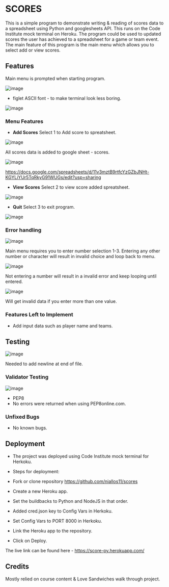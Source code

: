 # SCORES
This is a simple program to demonstrate writing & reading of scores data to a spreadsheet using Python and googlesheets API.
This runs on the Code Institute mock terminal on Heroku.
The program could be used to updated scores the user has achieved to a spreadsheet for a game or team event.
The main feature of this program is the main menu which allows you to select add or view scores.

## Features 
Main menu is prompted when starting program.

![image](https://user-images.githubusercontent.com/5288061/173103565-ed6fd652-6295-41b4-a3b8-159dd43190f1.png)

- figlet ASCII font - to make terminal look less boring.

![image](https://user-images.githubusercontent.com/5288061/173122747-d1352c54-a817-4fd5-bfa8-012b2d654256.png)

### Menu Features

- __Add Scores__ Select 1 to Add score to spreatsheet.

![image](https://user-images.githubusercontent.com/5288061/173109088-98047a88-8f44-4fef-9cf3-c31a1bc9ee69.png)

All scores data is added to google sheet - scores.

![image](https://user-images.githubusercontent.com/5288061/173175320-fc7d19dc-0cd3-4bd0-9e3d-81dcb9094be8.png)

https://docs.google.com/spreadsheets/d/11v3mztB9rtfcYzGZbJNHt-KGYLiYUr5TqRkyG91WUGs/edit?usp=sharing

- __View Scores__ Select 2 to view score added spreatsheet.

![image](https://user-images.githubusercontent.com/5288061/173109333-f0fc9860-0938-4236-9701-f1139d29fb79.png)

- __Quit__ Select 3 to exit program.

![image](https://user-images.githubusercontent.com/5288061/173109451-83dd276a-7269-4e10-8daf-7bd9d24f0915.png)


### Error handling

![image](https://user-images.githubusercontent.com/5288061/173121778-60f5aaa2-1981-4636-a676-16e3667d50f4.png)

Main menu requires you to enter number selection 1-3. Entering any other number or character will result in invalid choice and loop back to menu.

![image](https://user-images.githubusercontent.com/5288061/173121479-f08c2063-1397-4d69-a8d2-d9ea5c33951e.png)

Not entering a number will result in a invalid error and keep looping until entered.

![image](https://user-images.githubusercontent.com/5288061/173144685-a93f4e66-c37c-4fec-b94e-2c5b787722d3.png)

Will get invalid data if you enter more than one value.


### Features Left to Implement

- Add input data such as player name and teams.

## Testing 

![image](https://user-images.githubusercontent.com/5288061/173120611-8ccf7304-786f-4207-be47-4fc54bb366e1.png)

Needed to add newline at end of file.

### Validator Testing 

![image](https://user-images.githubusercontent.com/5288061/173175877-e0001e5a-2f68-4647-99df-d8836621aa07.png)

- PEP8
- No errors were returned when using PEP8online.com.

### Unfixed Bugs
- No known bugs.

## Deployment

- The project was deployed using Code Institute mock terminal for Herkoku.

- Steps for deployment:
- Fork or clone repository https://github.com/niallos11/scores
- Create a new Heroku app.
- Set the buildbacks to Python and NodeJS in that order.
- Added cred.json key to Config Vars in Herkoku.
- Set Config Vars to PORT 8000 in Herkoku.
- Link the Heroku app to the repository.
- Click on Deploy. 

The live link can be found here - https://score-py.herokuapp.com/

## Credits 
Mostly relied on course content & Love Sandwiches walk through project.
